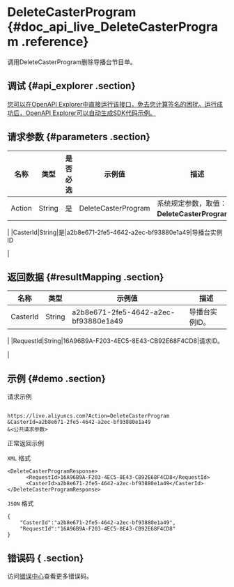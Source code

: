 # DeleteCasterProgram {#doc_api_live_DeleteCasterProgram .reference}

调用DeleteCasterProgram删除导播台节目单。

## 调试 {#api_explorer .section}

[您可以在OpenAPI Explorer中直接运行该接口，免去您计算签名的困扰。运行成功后，OpenAPI Explorer可以自动生成SDK代码示例。](https://api.aliyun.com/#product=live&api=DeleteCasterProgram&type=RPC&version=2016-11-01)

## 请求参数 {#parameters .section}

|名称|类型|是否必选|示例值|描述|
|--|--|----|---|--|
|Action|String|是|DeleteCasterProgram|系统规定参数，取值：**DeleteCasterProgram**。

 |
|CasterId|String|是|a2b8e671-2fe5-4642-a2ec-bf93880e1a49|导播台实例ID

 |

## 返回数据 {#resultMapping .section}

|名称|类型|示例值|描述|
|--|--|---|--|
|CasterId|String|a2b8e671-2fe5-4642-a2ec-bf93880e1a49|导播台实例ID。

 |
|RequestId|String|16A96B9A-F203-4EC5-8E43-CB92E68F4CD8|请求ID。

 |

## 示例 {#demo .section}

请求示例

``` {#request_demo}

https://live.aliyuncs.com?Action=DeleteCasterProgram
&CasterId=a2b8e671-2fe5-4642-a2ec-bf93880e1a49
&<公共请求参数>

```

正常返回示例

`XML` 格式

``` {#xml_return_success_demo}
<DeleteCasterProgramResponse>
	  <RequestId>16A96B9A-F203-4EC5-8E43-CB92E68F4CD8</RequestId>
      <CasterId>a2b8e671-2fe5-4642-a2ec-bf93880e1a49</CasterId>
</DeleteCasterProgramResponse>
```

`JSON` 格式

``` {#json_return_success_demo}
{
	"CasterId":"a2b8e671-2fe5-4642-a2ec-bf93880e1a49",
	"RequestId":"16A96B9A-F203-4EC5-8E43-CB92E68F4CD8"
}
```

## 错误码 { .section}

访问[错误中心](https://error-center.aliyun.com/status/product/live)查看更多错误码。

